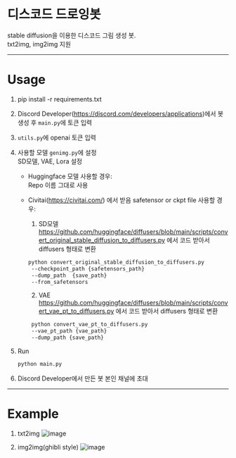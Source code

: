 # 디스코드 드로잉봇  


stable diffusion을 이용한 디스코드 그림 생성 봇.  
txt2img, img2img 지원


---
# Usage
1. pip install -r requirements.txt
2. Discord Developer(https://discord.com/developers/applications)에서 봇 생성 후 `main.py`에 토큰 입력
3. `utils.py`에 openai 토큰 입력
4. 사용할 모델 `genimg.py`에 설정  
   SD모델, VAE, Lora 설정
   
   - Huggingface 모델 사용할 경우:  
     Repo 이름 그대로 사용
     
   - Civitai(https://civitai.com/) 에서 받음 safetensor or ckpt file 사용할 경우:  
     1. SD모델
     https://github.com/huggingface/diffusers/blob/main/scripts/convert_original_stable_diffusion_to_diffusers.py 에서 코드 받아서 diffusers 형태로 변환
     ```bash
     python convert_original_stable_diffusion_to_diffusers.py 
      --checkpoint_path {safetensors_path} 
      --dump_path  {save_path}
      --from_safetensors
     ```
     2. VAE
     https://github.com/huggingface/diffusers/blob/main/scripts/convert_vae_pt_to_diffusers.py 에서 코드 받아서 diffusers 형태로 변환
     ```bash
      python convert_vae_pt_to_diffusers.py 
      --vae_pt_path {vae_path} 
      --dump_path {save_path}
     ```
  5. Run
     ```python
     python main.py
     ```
  6. Discord Developer에서 만든 봇 본인 채널에 초대
---
# Example
1. txt2img
  ![image](https://github.com/pincesslucy/Discord-Drawing-bot/assets/98650288/98411199-e9c2-4fa3-88e8-01776a30f03e)

2. img2img(ghibli style)
  ![image](https://github.com/pincesslucy/Discord-Drawing-bot/assets/98650288/acbcfc18-d6fd-4b7b-b1fb-3dec566b0e5a)
